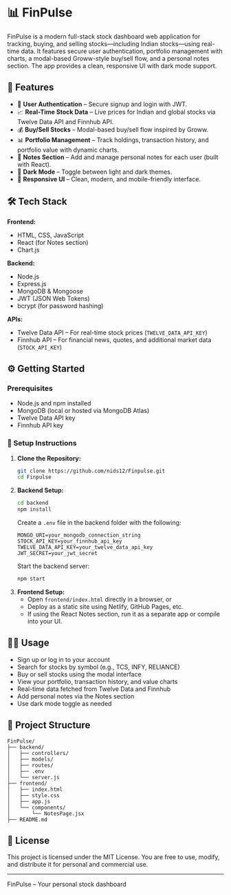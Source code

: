 # 📊 FinPulse

FinPulse is a modern full-stack stock dashboard web application for tracking, buying, and selling stocks—including Indian stocks—using real-time data. It features secure user authentication, portfolio management with charts, a modal-based Groww-style buy/sell flow, and a personal notes section. The app provides a clean, responsive UI with dark mode support.

## 🚀 Features

- 🔐 **User Authentication** – Secure signup and login with JWT.
- 📈 **Real-Time Stock Data** – Live prices for Indian and global stocks via Twelve Data API and Finnhub API.
- 💰 **Buy/Sell Stocks** – Modal-based buy/sell flow inspired by Groww.
- 📊 **Portfolio Management** – Track holdings, transaction history, and portfolio value with dynamic charts.
- 📝 **Notes Section** – Add and manage personal notes for each user (built with React).
- 🌙 **Dark Mode** – Toggle between light and dark themes.
- 📱 **Responsive UI** – Clean, modern, and mobile-friendly interface.

## 🛠 Tech Stack

**Frontend:**

- HTML, CSS, JavaScript
- React (for Notes section)
- Chart.js

**Backend:**

- Node.js
- Express.js
- MongoDB & Mongoose
- JWT (JSON Web Tokens)
- bcrypt (for password hashing)

**APIs:**

- Twelve Data API – For real-time stock prices (`TWELVE_DATA_API_KEY`)
- Finnhub API – For financial news, quotes, and additional market data (`STOCK_API_KEY`)

## ⚙️ Getting Started

### Prerequisites

- Node.js and npm installed
- MongoDB (local or hosted via MongoDB Atlas)
- Twelve Data API key
- Finnhub API key

### 🔧 Setup Instructions

1. **Clone the Repository:**
   ```sh
   git clone https://github.com/nids12/Finpulse.git
   cd Finpulse
   ```
2. **Backend Setup:**
   ```sh
   cd backend
   npm install
   ```
   Create a `.env` file in the backend folder with the following:
   ```env
   MONGO_URI=your_mongodb_connection_string
   STOCK_API_KEY=your_finnhub_api_key
   TWELVE_DATA_API_KEY=your_twelve_data_api_key
   JWT_SECRET=your_jwt_secret
   ```
   Start the backend server:
   ```sh
   npm start
   ```
3. **Frontend Setup:**
   - Open `frontend/index.html` directly in a browser, or
   - Deploy as a static site using Netlify, GitHub Pages, etc.
   - If using the React Notes section, run it as a separate app or compile into your UI.

## 🧑‍💻 Usage

- Sign up or log in to your account
- Search for stocks by symbol (e.g., TCS, INFY, RELIANCE)
- Buy or sell stocks using the modal interface
- View your portfolio, transaction history, and value charts
- Real-time data fetched from Twelve Data and Finnhub
- Add personal notes via the Notes section
- Use dark mode toggle as needed

## 📁 Project Structure

```
FinPulse/
├── backend/
│   ├── controllers/
│   ├── models/
│   ├── routes/
│   ├── .env
│   └── server.js
├── frontend/
│   ├── index.html
│   ├── style.css
│   ├── app.js
│   └── components/
│       └── NotesPage.jsx
├── README.md
```

## 📄 License

This project is licensed under the MIT License. You are free to use, modify, and distribute it for personal and commercial use.

---

FinPulse – Your personal stock dashboard
